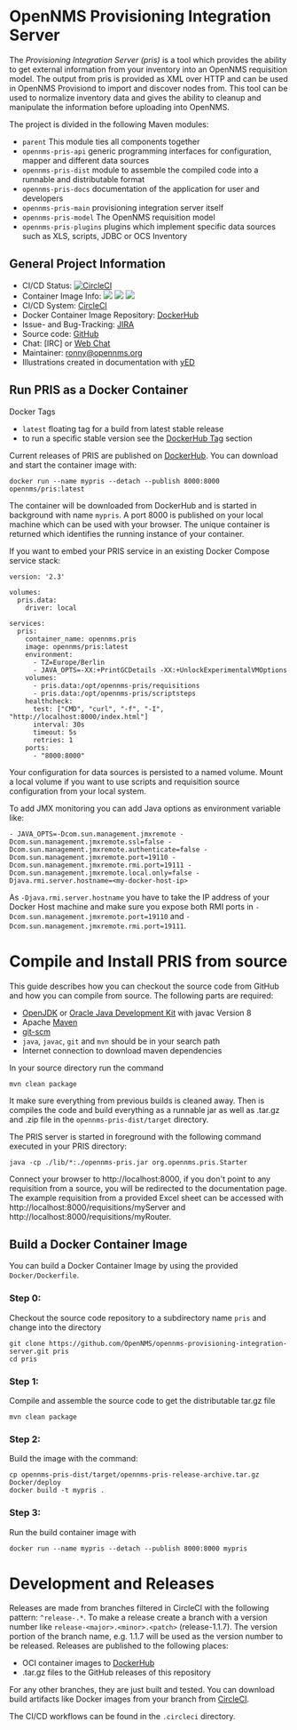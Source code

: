 
# OpenNMS Provisioning Integration Server

The _Provisioning Integration Server (pris)_ is a tool which provides the ability to get external information from your inventory into an OpenNMS requisition model.
The output from pris is provided as XML over HTTP and can be used in OpenNMS Provisiond to import and discover nodes from.
This tool can be used to normalize inventory data and gives the ability to cleanup and manipulate the information before uploading into OpenNMS.

The project is divided in the following Maven modules:

* `parent` This module ties all components together 
* `opennms-pris-api` generic programming interfaces for configuration, mapper and different data sources
* `opennms-pris-dist` module to assemble the compiled code into a runnable and distributable format
* `opennms-pris-docs` documentation of the application for user and developers 
* `opennms-pris-main` provisioning integration server itself
* `opennms-pris-model` The OpenNMS requisition model
* `opennms-pris-plugins` plugins which implement specific data sources such as XLS, scripts, JDBC or OCS Inventory

## General Project Information

* CI/CD Status: [![CircleCI](https://circleci.com/gh/OpenNMS/opennms-provisioning-integration-server.svg?style=svg)](https://circleci.com/gh/OpenNMS/opennms-provisioning-integration-server)
* Container Image Info: [![](https://images.microbadger.com/badges/version/opennms/pris.svg)](https://microbadger.com/images/opennms/pris "Get your own version badge on microbadger.com") [![](https://images.microbadger.com/badges/image/opennms/pris.svg)](https://microbadger.com/images/opennms/pris "Get your own image badge on microbadger.com") [![](https://images.microbadger.com/badges/license/opennms/pris.svg)](https://microbadger.com/images/opennms/pris "Get your own license badge on microbadger.com")
* CI/CD System: [CircleCI]
* Docker Container Image Repository: [DockerHub]
* Issue- and Bug-Tracking: [JIRA]
* Source code: [GitHub]
* Chat: [IRC] or [Web Chat]
* Maintainer: ronny@opennms.org
* Illustrations created in documentation with [yED]

## Run PRIS as a Docker Container

Docker Tags

* `latest` floating tag for a build from latest stable release
* to run a specific stable version see the [DockerHub Tag] section

Current releases of PRIS are published on [DockerHub].
You can download and start the container image with:

    docker run --name mypris --detach --publish 8000:8000 opennms/pris:latest

The container will be downloaded from DockerHub and is started in background with name `mypris`.
A port 8000 is published on your local machine which can be used with your browser.
The unique container is returned which identifies the running instance of your container.

If you want to embed your PRIS service in an existing Docker Compose service stack:

```
version: '2.3'

volumes:
  pris.data:
    driver: local

services:
  pris:
    container_name: opennms.pris
    image: opennms/pris:latest
    environment:
      - TZ=Europe/Berlin
      - JAVA_OPTS=-XX:+PrintGCDetails -XX:+UnlockExperimentalVMOptions
    volumes:
      - pris.data:/opt/opennms-pris/requisitions
      - pris.data:/opt/opennms-pris/scriptsteps
    healthcheck:
      test: ["CMD", "curl", "-f", "-I", "http://localhost:8000/index.html"]
      interval: 30s
      timeout: 5s
      retries: 1
    ports:
      - "8000:8000"
```   

Your configuration for data sources is persisted to a named volume.
Mount a local volume if you want to use scripts and requisition source configuration from your local system.

To add JMX monitoring you can add Java options as environment variable like:

```
- JAVA_OPTS=-Dcom.sun.management.jmxremote -Dcom.sun.management.jmxremote.ssl=false -Dcom.sun.management.jmxremote.authenticate=false -Dcom.sun.management.jmxremote.port=19110 -Dcom.sun.management.jmxremote.rmi.port=19111 -Dcom.sun.management.jmxremote.local.only=false -Djava.rmi.server.hostname=<my-docker-host-ip>
```

As `-Djava.rmi.server.hostname` you have to take the IP address of your Docker Host machine and make sure you expose both RMI ports in `-Dcom.sun.management.jmxremote.port=19110` and `-Dcom.sun.management.jmxremote.rmi.port=19111`.

# Compile and Install PRIS from source

This guide describes how you can checkout the source code from GitHub and how you can compile from source.
The following parts are required: 

* [OpenJDK] or [Oracle Java Development Kit] with javac Version 8
* Apache [Maven]
* [git-scm]
* `java`, `javac`, `git` and `mvn` should be in your search path
* Internet connection to download maven dependencies

In your source directory run the command

    mvn clean package

It make sure everything from previous builds is cleaned away.
Then is compiles the code and build everything as a runnable jar as well as .tar.gz and .zip file in the `opennms-pris-dist/target` directory.

The PRIS server is started in foreground with the following command executed in your PRIS directory:

    java -cp ./lib/*:./opennms-pris.jar org.opennms.pris.Starter 

Connect your browser to http://localhost:8000, if you don't point to any requisition from a source, you will be redirected to the documentation page.
The example requisition from a provided Excel sheet can be accessed with http://localhost:8000/requisitions/myServer and http://localhost:8000/requisitions/myRouter.

## Build a Docker Container Image

You can build a Docker Container Image by using the provided `Docker/Dockerfile`.

### Step 0:

Checkout the source code repository to a subdirectory name `pris` and change into the directory

```
git clone https://github.com/OpenNMS/opennms-provisioning-integration-server.git pris
cd pris
```

### Step 1:

Compile and assemble the source code to get the distributable tar.gz file

```
mvn clean package
```

### Step 2:

Build the image with the command:

```
cp opennms-pris-dist/target/opennms-pris-release-archive.tar.gz Docker/deploy
docker build -t mypris .
```

### Step 3:

Run the build container image with

```
docker run --name mypris --detach --publish 8000:8000 mypris
```

# Development and Releases

Releases are made from branches filtered in CircleCI with the following pattern: `^release-.*`.
To make a release create a branch with a version number like `release-<major>.<minor>.<patch>` (release-1.1.7).
The version portion of the branch name, e.g. 1.1.7 will be used as the version number to be released.
Releases are published to the following places:

* OCI container images to [DockerHub]
* .tar.gz files to the GitHub releases of this repository

For any other branches, they are just built and tested.
You can download build artifacts like Docker images from your branch from [CircleCI].

The CI/CD workflows can be found in the `.circleci` directory.

[GitHub]: https://github.com/OpenNMS/opennms-provisioning-integration-server.git
[CircleCI]: https://circleci.com/gh/opennms/opennms-provisioning-integration-server
[DockerHub]: https://hub.docker.com/r/opennms/pris
[DockerHub Tag]: https://hub.docker.com/r/opennms/pris/tags/
[JIRA]: https://issues.opennms.org/projects/PRIS
[OpenJDK]: http://openjdk.java.net/
[Oracle Java Development Kit]: http://www.oracle.com/technetwork/java/javase/downloads/jdk7-downloads-1880260.html
[Maven]: http://maven.apache.org/
[git-scm]: http://git-scm.com/
[yED]: http://www.yworks.com/en/products_yed_about.html
[Web Chat]: https://chats.opennms.org/opennms-discuss
